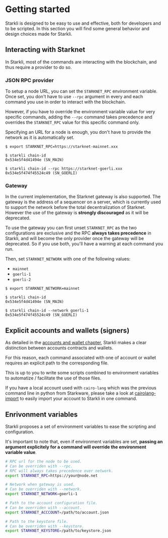 # Getting started

Starkli is designed to be easy to use and effective, both
for developers and to be scripted. In this section you will find
some general behavior and design choices made for Starkli.

## Interacting with Starknet

In Starkli, most of the commands are interacting with the blockchain,
and thus require a provider to do so.

### JSON RPC provider

To setup a node URL, you can set the `STARKNET_RPC` environment variable.
Once set, you don't have to use `--rpc` argument in every and each command
you use in order to interact with the blockchain.

However, if you have to override the environment variable value for
very specific commands, adding the `--rpc` command takes precedence
and overrides the `STARKNET_RPC` value for this specific command only.

Specifying an URL for a node is enough, you don't have to provide the network
as it is automatically set.

```
$ export STARKNET_RPC=https://starknet-mainnet.xxx

$ starkli chain-id
0x534e5f4d41494e (SN_MAIN)

$ starkli chain-id --rpc https://starknet-goerli.xxx
0x534e5f474f45524c49 (SN_GOERLI)
```

### Gateway

In the current implementation, the Starknet gateway is also supported.
The gateway is the address of a sequencer on a server, which is currently used
to support the network before the total decentralization of Starknet.
However the use of the gateway is **strongly discouraged** as it will be deprecated.

To use the gateway you can first unset `STARKNET_RPC` as the two configurations
are exclusive and the RPC **always takes precedence** in Starkli, and will become the only
provider once the gateway will be deprecated. So if you use both, you'll have a warning
at each command you run.

Then, set `STARKNET_NETWORK` with one of the following values:

- `mainnet`
- `goerli-1`
- `goerli-2`

```
$ export STARKNET_NETWORK=mainnet

$ starkli chain-id
0x534e5f4d41494e (SN_MAIN)

$ starkli chain-id --network goerli-1
0x534e5f474f45524c49 (SN_GOERLI)
```

## Explicit accounts and wallets (signers)

As detailed in the [accounts and wallet chapter](./accounts-wallets.md),
Starkli makes a clear distinction between accounts contracts and wallets.

For this reason, each command associated with one of account or wallet requires an
explicit path to the corresponding file.

This is up to you to write some scripts combined to environment variables
to automatize / facilitate the use of those files.

If you have a local account used with `cairo-lang` which was the previous
command line in python from Starkware, please take a look at
[cairolang-import](./subcommands/cairolang-import.md)
to easily import your account to Starkli in one command.

## Enrivonment variables

Starkli proposes a set of environment variables to ease the scripting
and configuration.

It's important to note that, even if environment variables are set,
**passing an argument explicitely for a command will override the
environment variable value**.

```bash
# RPC url for the node to be used.
# Can be overriden with --rpc.
# RPC will always takes precedence over network.
export STARKNET_RPC=https://your@node.net

# Network when gateway is used.
# Can be overriden with --network.
export STARKNET_NETWORK=goerli-1

# Path to the account configuration file.
# Can be overriden with --account.
export STARKNET_ACCCOUNT=/path/to/account.json

# Path to the keystore file.
# Can be overriden with --keystore.
export STARKNET_KEYSTORE=/path/to/keystore.json
```
